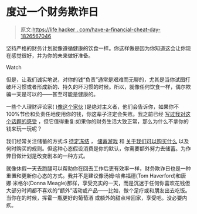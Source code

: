 # 度过一个财务欺诈日

> 原文:[https://life hacker . com/have-a-financial-cheat-day-1826567046](https://lifehacker.com/have-a-financial-cheat-day-1826567046)

坚持严格的财务计划就像遵循健康的饮食一样。你这样做是因为你知道这会让你现在感觉很好，并为你的未来做好准备。

Watch

但是，让我们诚实地说，对你的钱“负责”通常是艰难而无聊的，尤其是当你试图打破坏习惯或者形成新的、持久的坏习惯的时候。所以，就像任何饮食一样，偶尔欺骗一天是可以的——甚至可能是健康的。

一些个人理财评论家( [)像这个家伙](https://twitter.com/Khanoisseur/status/1003112479205949441) )是绝对主义者，他们会告诉你，如果你不 100%节俭和负责任地使用你的钱，你这辈子注定会失败。我之前已经 [写过我对这个话题的感受](https://twocents.lifehacker.com/its-ok-to-buy-the-damn-coffee-1825722875#_ga=2.192237546.11446851.1528118734-3846207152.1521480874) ，但它值得重复:如果你的财务生活大致正常，那么为什么不拿你的钱来玩一玩呢？

我们经常关注储蓄的方式:S [待定冻结](https://lifehacker.com/what-i-learned-from-a-six-month-spending-freeze-1496191624) ， [储蓄游戏](https://lifehacker.com/take-the-52-week-money-challenge-and-easily-save-about-1486564993) 和 [关于我们可以购买什么](https://twocents.lifehacker.com/how-to-stop-spending-impulsively-once-and-for-all-1793105876) 以及何时购买的规则。但这种心态假设消费是你的默认，你需要额外努力去储蓄。为作弊日做计划是改变剧本的一种方式。

就像休假一天去跑腿可以帮助你在回去工作后更有效率一样，财务欺诈日也是一种重置和更新你心态的方式。我并不是建议像汤姆·哈弗福德(Tom Haverford)和唐娜·米格尔(Donna Meagle)那样，享受充实的一天，而是沉迷于任何你喜欢花钱但大部分时间都不喜欢的“额外”活动或产品——比如，做个足疗或和朋友出去吃饭。当你在的时候，挥霍一瓶更好的葡萄酒 或额外的甜点带回家，享受吧。没必要内疚。
